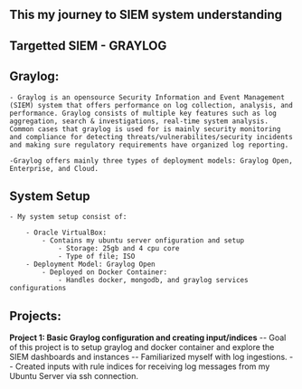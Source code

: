 ## This my journey to SIEM system understanding

## Targetted SIEM - GRAYLOG 
## Graylog:
    - Graylog is an opensource Security Information and Event Management (SIEM) system that offers performance on log collection, analysis, and performance. Graylog consists of multiple key features such as log aggregation, search & investigations, real-time system analysis. Common cases that graylog is used for is mainly security monitoring and compliance for detecting threats/vulnerabilites/security incidents and making sure regulatory requirements have organized log reporting.

    -Graylog offers mainly three types of deployment models: Graylog Open, Enterprise, and Cloud.


## System Setup
    - My system setup consist of:

        - Oracle VirtualBox:
            - Contains my ubuntu server onfiguration and setup
                - Storage: 25gb and 4 cpu core
                - Type of file; ISO
        - Deployment Model: Graylog Open
            - Deployed on Docker Container:
                - Handles docker, mongodb, and graylog services configurations


## Projects:
**Project 1: Basic Graylog configuration and creating input/indices**
    -- Goal of this project is to setup graylog and docker container and explore the SIEM dashboards and instances
        -- Familiarized myself with log ingestions.
        -- Created inputs with rule indices for receiving log messages from my Ubuntu Server via ssh connection.




